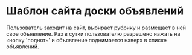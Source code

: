 <h1>Шаблон сайта доски объявлений</h1>
 Пользователь заходит на сайт, выбирает рубрику и размещает в ней свое объявление.
 Раз в сутки пользователю разрешено нажать на кнопку 'поднять' и объявление поднимается
 наверх  в списке объявлений.






